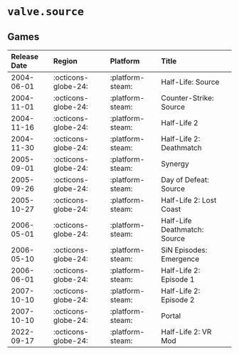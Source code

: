 # `valve.source`

## Games
| Release Date | Region | Platform | Title |
| :----------- | :----- | :------- | :---- |
| 2004-06-01 | :octicons-globe-24: | :platform-steam: | Half-Life: Source |
| 2004-11-01 | :octicons-globe-24: | :platform-steam: | Counter-Strike: Source |
| 2004-11-16 | :octicons-globe-24: | :platform-steam: | Half-Life 2 |
| 2004-11-30 | :octicons-globe-24: | :platform-steam: | Half-Life 2: Deathmatch |
| 2005-09-01 | :octicons-globe-24: | :platform-steam: | Synergy |
| 2005-09-26 | :octicons-globe-24: | :platform-steam: | Day of Defeat: Source |
| 2005-10-27 | :octicons-globe-24: | :platform-steam: | Half-Life 2: Lost Coast |
| 2006-05-01 | :octicons-globe-24: | :platform-steam: | Half-Life Deathmatch: Source |
| 2006-05-10 | :octicons-globe-24: | :platform-steam: | SiN Episodes: Emergence |
| 2006-06-01 | :octicons-globe-24: | :platform-steam: | Half-Life 2: Episode 1 |
| 2007-10-10 | :octicons-globe-24: | :platform-steam: | Half-Life 2: Episode 2 |
| 2007-10-10 | :octicons-globe-24: | :platform-steam: | Portal |
| 2022-09-17 | :octicons-globe-24: | :platform-steam: | Half-Life 2: VR Mod |
